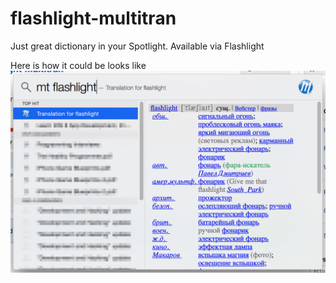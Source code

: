 # flashlight-multitran
Just great dictionary in your Spotlight. Available via Flashlight

Here is how it could be looks like
![Some picture](flashlight-multitran-example.png)
